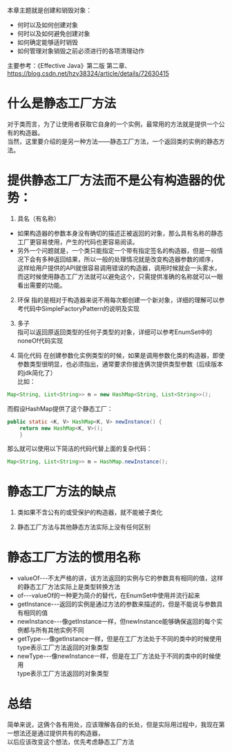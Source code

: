 本章主题就是创建和销毁对象：  
* 何时以及如何创建对象  
* 何时以及如何避免创建对象  
* 如何确定能够适时销毁  
* 如何管理对象销毁之前必须进行的各项清理动作  
  
主要参考：《Effective Java》第二版 第二章、https://blog.csdn.net/hzy38324/article/details/72630415  
  
# 什么是静态工厂方法  
对于类而言，为了让使用者获取它自身的一个实例，最常用的方法就是提供一个公有的构造器。  
当然，这里要介绍的是另一种方法——静态工厂方法，一个返回类的实例的静态方法。  

# 提供静态工厂方法而不是公有构造器的优势：  
1. 具名（有名称）  
* 如果构造器的参数本身没有确切的描述正被返回的对象，那么具有名称的静态工厂更容易使用，产生的代码也更容易阅读。  
* 另外一个问题就是，一个类只能指定一个带有指定签名的构造器，但是一般情况下会有多种返回结果，所以一般的处理情况就是改变构造器参数的顺序，  
这样给用户提供的API就很容易调用错误的构造器，调用时候就会一头雾水，而这时候使用静态工厂方法就可以避免这个，只需提供准确的名称就可以一眼看出需要的功能。
  
2. 环保
指的是相对于构造器来说不用每次都创建一个新对象，详细的理解可以参考代码中SimpleFactoryPattern的说明及实现  

3. 多子  
指可以返回原返回类型的任何子类型的对象，详细可以参考EnumSet中的noneOf代码实现

4. 简化代码
在创建参数化实例类型的时候，如果是调用参数化类的构造器，即使参数类型很明显，也必须指出，通常要求你接连俩次提供类型参数（后续版本的jdk简化了）  
比如：
```Java
Map<String, List<String>> m = new HashMap<String, List<String>>();
```
而假设HashMap提供了这个静态工厂：
```Java
public static <K, V> HashMap<K, V> newInstance() {
    return new HashMap<K, V>();
    }
```
那么就可以使用以下简洁的代码代替上面的复杂代码：
```Java
Map<String, List<String>> m = HashMap.newInstance();
```  

# 静态工厂方法的缺点  
1. 类如果不含公有的或受保护的构造器，就不能被子类化  

2. 静态工厂方法与其他静态方法实际上没有任何区别
  
# 静态工厂方法的惯用名称  
* valueOf---不太严格的讲，该方法返回的实例与它的参数具有相同的值，这样的静态工厂方法实际上是类型转换方法  
* of---valueOf的一种更为简介的替代，在EnumSet中使用并流行起来
* getInstance---返回的实例是通过方法的参数来描述的，但是不能说与参数具有相同的值
* newInstance---像getInstance一样，但newInstance能够确保返回的每个实例都与所有其他实例不同
* getType---像getInstance一样，但是在工厂方法处于不同的类中的时候使用  
type表示工厂方法返回的对象类型
* newType---像newInstance一样，但是在工厂方法处于不同的类中的时候使用  
type表示工厂方法返回的对象类型
  
# 总结
简单来说，这俩个各有用处，应该理解各自的长处，但是实际用过程中，我现在第一想法还是通过提供共有的构造器，  
以后应该改变这个想法，优先考虑静态工厂方法

